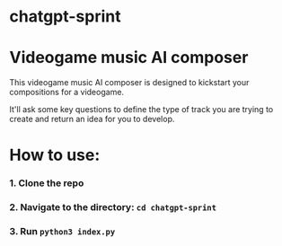 # chatgpt-sprint

# Videogame music AI composer
This videogame music AI composer is designed to kickstart your compositions for a videogame. 

It'll ask some key questions to define the type of track you are trying to create and return an idea for you to develop. 

# How to use:

### 1. Clone the repo 
### 2. Navigate to the directory: ```cd chatgpt-sprint```
### 3. Run ```python3 index.py```

